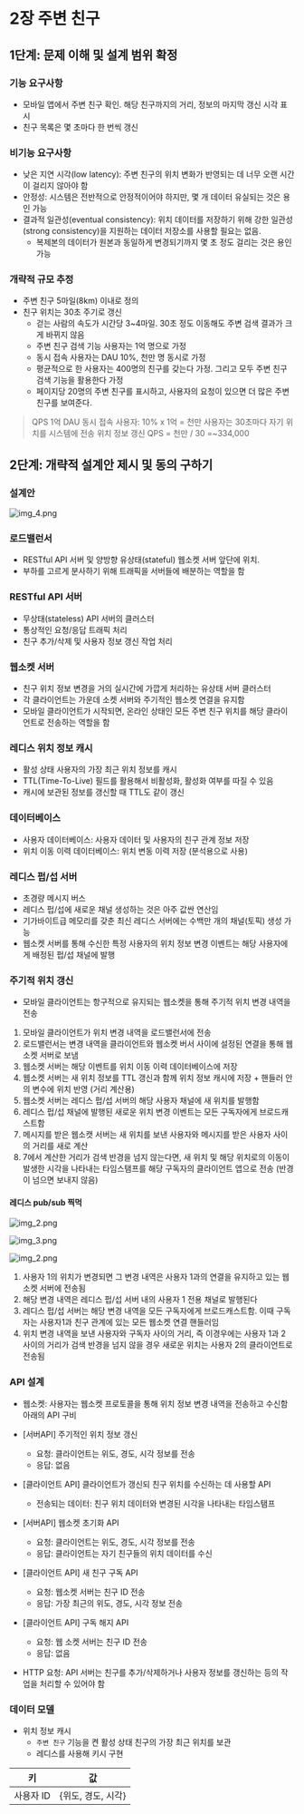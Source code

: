# 2장 주변 친구

## 1단계: 문제 이해 및 설계 범위 확정

### 기능 요구사항

- 모바일 앱에서 주변 친구 확인. 해당 친구까지의 거리, 정보의 마지막 갱신 시각 표시
- 친구 목록은 몇 초마다 한 번씩 갱신

### 비기능 요구사항

- 낮은 지연 시각(low latency): 주변 친구의 위치 변화가 반영되는 데 너무 오랜 시간이 걸리지 않아야 함
- 안정성: 시스템은 전반적으로 안정적이어야 하지만, 몇 개 데이터 유실되는 것은 용인 가능
- 결과적 일관성(eventual consistency): 위치 데이터를 저장하기 위해 강한 일관성(strong consistency)을 지원하는 데이터 저장소를 사용할 필요는 없음.
  - 복제본의 데이터가 원본과 동일하게 변경되기까지 몇 초 정도 걸리는 것은 용인 가능

### 개략적 규모 추정

- 주변 친구 5마일(8km) 이내로 정의
- 친구 위치는 30초 주기로 갱신
  - 걷는 사람의 속도가 시간당 3~4마일. 30초 정도 이동해도 주변 검색 결과가 크게 바뀌지 않음
  - 주변 친구 검색 기능 사용자는 1억 명으로 가정
  - 동시 접속 사용자는 DAU 10%, 천만 명 동시로 가정
  - 평균적으로 한 사용자는 400명의 친구를 갖는다 가정. 그리고 모두 주변 친구 검색 기능을 활용한다 가정
  - 페이지당 20명의 주변 친구를 표시하고, 사용자의 요청이 있으면 더 많은 주변 친구를 보여준다.

> QPS
> 1억 DAU
> 동시 접속 사용자: 10% x 1억 = 천만
> 사용자는 30초마다 자기 위치를 시스템에 전송
> 위치 정보 갱신 QPS = 천만 / 30 =~334,000

## 2단계: 개략적 설계안 제시 및 동의 구하기

### 설계안

![img_4.png](홍석주_사진/img_4.png)

### 로드밸런서

- RESTful API 서버 및 양방향 유상태(stateful) 웹소켓 서버 앞단에 위치.
- 부하를 고르게 분사하기 위해 트래픽을 서버들에 배분하는 역할을 함

### RESTful API 서버

- 무상태(stateless) API 서버의 클러스터
- 통상적인 요청/응답 트래픽 처리
- 친구 추가/삭제 및 사용자 정보 갱신 작업 처리

### 웹소켓 서버

- 친구 위치 정보 변경을 거의 실시간에 가깝게 처리하는 유상태 서버 클러스터
- 각 클라이언트는 가운데 소켓 서버와 주기적인 웹소켓 연결을 유지함
- 모바일 클라이언트가 시작되면, 온라인 상태인 모든 주변 친구 위치를 해당 클라이언트로 전송하는 역할을 함

### 레디스 위치 정보 캐시

- 활성 상태 사용자의 가장 최근 위치 정보를 캐시
- TTL(Time-To-Live) 필드를 활용해서 비활성화, 활성화 여부를 따질 수 있음
- 캐시에 보관된 정보를 갱신할 때 TTL도 같이 갱신

### 데이터베이스

- 사용자 데이터베이스: 사용자 데이터 및 사용자의 친구 관계 정보 저장
- 위치 이동 이력 데이터베이스: 위치 변동 이력 저장 (분석용으로 사용)

### 레디스 펍/섭 서버

- 초경량 메시지 버스
- 레디스 펍/섭에 새로운 채널 생성하는 것은 아주 값싼 연산임
- 기가바이트급 메모리를 갖춘 최신 레디스 서버에는 수백만 개의 채널(토픽) 생성 가능
- 웹소켓 서버를 통해 수신한 특정 사용자의 위치 정보 변경 이벤트는 해당 사용자에게 배정된 펍/섭 채널에 발행

### 주기적 위치 갱신

- 모바일 클라이언트는 항구적으로 유지되는 웹소켓을 통해 주기적 위치 변경 내역을 전송
1. 모바일 클라이언트가 위치 변경 내역을 로드밸런서에 전송
2. 로드밸런서는 변경 내역을 클라이언트와 웹소켓 버서 사이에 설정된 연결을 통해 웹소켓 서버로 보냄
3. 웹소켓 서버는 해당 이벤트를 위치 이동 이력 데이터베이스에 저장
4. 웹소켓 서버는 새 위치 정보를 TTL 갱신과 함께 위치 정보 캐시에 저장 + 핸들러 안의 변수에 위치 반영 (거리 계산용)
5. 웹소켓 서버는 레디스 펍/섭 서버의 해당 사용자 채널에 새 위치를 발행함
6. 레디스 펍/섭 채널에 발행된 새로운 위치 변경 이벤트는 모든 구독자에게 브로드캐스트함
7. 메시지를 받은 웹소캣 서버는 새 위치를 보낸 사용자와 메시지를 받은 사용자 사이의 거리를 새로 계산
8. 7에서 계산한 거리가 검색 반경을 넘지 않는다면, 새 위치 및 해당 위치로의 이동이 발생한 시각을 나타내는 타임스탬프를 해당 구독자의 클라이언트 앱으로 전송 (반경이 넘으면 보내지 않음)

#### 레디스 pub/sub 찍먹

![img_2.png](홍석주_사진/img_2.png)

![img_3.png](홍석주_사진/img_3.png)

![img_2.png](홍석주_사진/위치전송.png)

1. 사용자 1의 위치가 변경되면 그 변경 내역은 사용자 1과의 연결을 유지하고 있는 웹소켓 서버에 전송됨
2. 해당 변경 내역은 레디스 펍/섭 서버 내의 사용자 1 전용 채널로 발행된다
3. 레디스 펍/섭 서버는 해당 변경 내역을 모든 구독자에게 브로드캐스트함. 이때 구독자는 사용자1과 친구 관계에 있는 모든 웹소켓 연결 핸들러임
4. 위치 변경 내역을 보낸 사용자와 구독자 사이의 거리, 즉 이경우에는 사용자 1과 2 사이의 거리가 검색 반경을 넘지 않을 경우 새로운 위치는 사용자 2의 클라이언트로 전송됨

### API 설계

- 웹소켓: 사용자는 웹소켓 프로토콜을 통해 위치 정보 변경 내역을 전송하고 수신함 아래의 API 구비

- [서버API] 주기적인 위치 정보 갱신
  - 요청: 클라이언트는 위도, 경도, 시각 정보를 전송
  - 응답: 없음
- [클라이언트 API] 클라이언트가 갱신되 친구 위치를 수신하는 데 사용할 API
  - 전송되는 데이터: 친구 위치 데이터와 변경된 시각을 나타내는 타임스탬프
- [서버API] 웹소켓 초기화 API
  - 요청: 클라이언트는 위도, 경도, 시각 정보를 전송
  - 응답: 클라이언트는 자기 친구들의 위치 데이터를 수신
- [클라이언트 API] 새 친구 구독 API
  - 요청: 웹소켓 서버는 친구 ID 전송
  - 응답: 가장 최근의 위도, 경도, 시각 정보 전송
- [클라이언트 API] 구독 해지 API
  - 요청: 웹 소켓 서버는 친구 ID 전송
  - 응답: 없음

- HTTP 요청: API 서버는 친구를 추가/삭제하거나 사용자 정보를 갱신하는 등의 작업을 처리할 수 있어야 함

### 데이터 모델

- 위치 정보 캐시
  - `주변 친구` 기능을 켠 활성 상태 친구의 가장 최근 위치를 보관
  - 레디스를 사용해 키시 구현

|키|값|
|--|--|
|사용자 ID|{위도, 경도, 시각}|
